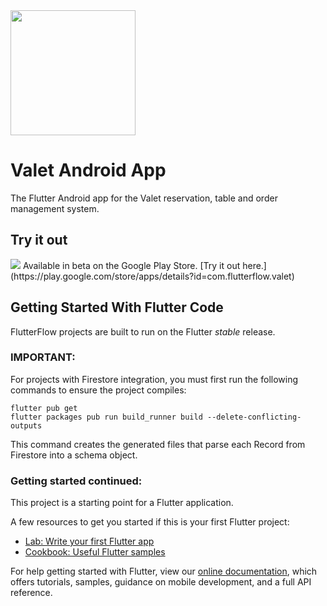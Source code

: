 <img src="https://user-images.githubusercontent.com/1101045/204400753-77f175ce-932c-4676-bfaa-c87a3dee5222.png" width="200">

# Valet Android App
The Flutter Android app for the Valet reservation, table and order management system.

## Try it out
<img src="https://lh3.googleusercontent.com/q1k2l5CwMV31JdDXcpN4Ey7O43PxnjAuZBTmcHEwQxVuv_2wCE2gAAQMWxwNUC2FYEOnYgFPOpw6kmHJWuEGeIBLTj9CuxcOEeU8UXyzWJq4NJM3lg=s0" href="https://play.google.com/store/apps/details?id=com.flutterflow.valet">
Available in beta on the Google Play Store. [Try it out here.](https://play.google.com/store/apps/details?id=com.flutterflow.valet)


## Getting Started With Flutter Code

FlutterFlow projects are built to run on the Flutter _stable_ release.

### IMPORTANT:

For projects with Firestore integration, you must first run the following commands to ensure the project compiles:

```
flutter pub get
flutter packages pub run build_runner build --delete-conflicting-outputs
```

This command creates the generated files that parse each Record from Firestore into a schema object.

### Getting started continued:

This project is a starting point for a Flutter application.

A few resources to get you started if this is your first Flutter project:

- [Lab: Write your first Flutter app](https://flutter.dev/docs/get-started/codelab)
- [Cookbook: Useful Flutter samples](https://flutter.dev/docs/cookbook)

For help getting started with Flutter, view our
[online documentation](https://flutter.dev/docs), which offers tutorials,
samples, guidance on mobile development, and a full API reference.
